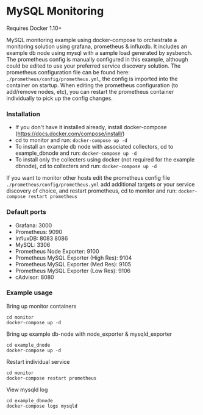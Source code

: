 # MySQL Monitoring

Requires Docker 1.10+

MySQL monitoring example using docker-compose to orchestrate a monitoring solution using grafana, prometheus & influxdb.  It includes an example db node using mysql with a sample load generated by sysbench.  The prometheus config is manually configured in this example, although could be edited to use your preferred service discovery solution.  The prometheus configuration file can be found here: `./prometheus/config/prometheus.yml`, the config is imported into the container on startup.  When editing the prometheus configuration (to add/remove nodes, etc), you can restart the prometheus container individually to pick up the config changes.

### Installation
* If you don't have it installed already, install docker-compose (https://docs.docker.com/compose/install/)
* cd to monitor and run: `docker-compose up -d`
* To install an example db node with associated collectors, cd to example_dbnode and run: `docker-compose up -d`
* To install only the collecters using docker (not required for the example dbnode), cd to collecters and run: `docker-compose up -d`

If you want to monitor other hosts edit the prometheus config file `./prometheus/config/prometheus.yml` add additional targets or your service discovery of choice, and restart prometheus, cd to monitor and run: `docker-compose restart prometheus`

### Default ports
* Grafana: 3000
* Prometheus: 9090
* InfluxDB: 8083 8086
* MySQL: 3306
* Prometheus Node Exporter: 9100
* Prometheus MySQL Exporter (High Res): 9104
* Prometheus MySQL Exporter (Med Res): 9105
* Prometheus MySQL Exporter (Low Res): 9106
* cAdvisor: 8080

### Example usage

Bring up monitor containers
```
cd monitor
docker-compose up -d
```

Bring up example db-node with node_exporter & mysqld_exporter
```
cd example_dnode
docker-compose up -d
```

Restart individual service
```
cd monitor
docker-compose restart prometheus
```

View mysqld log 
```
cd example_dbnode
docker-compose logs mysqld
```
